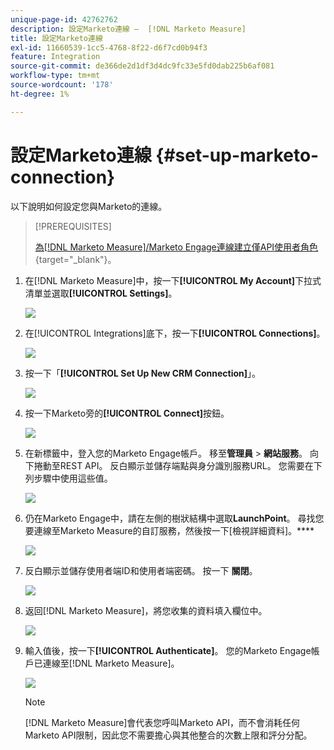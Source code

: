```yaml
---
unique-page-id: 42762762
description: 設定Marketo連線 —  [!DNL Marketo Measure]
title: 設定Marketo連線
exl-id: 11660539-1cc5-4768-8f22-d6f7cd0b94f3
feature: Integration
source-git-commit: de366de2d1df3d4dc9fc33e5fd0dab225b6af081
workflow-type: tm+mt
source-wordcount: '178'
ht-degree: 1%

---
```


# 設定Marketo連線 {#set-up-marketo-connection}

以下說明如何設定您與Marketo的連線。

>[!PREREQUISITES]
>
>[為[!DNL Marketo Measure]/Marketo Engage連線建立僅API使用者角色](https://experienceleague.adobe.com/docs/marketo/using/product-docs/administration/users-and-roles/create-an-api-only-user.html){target="_blank"}。

1. 在[!DNL Marketo Measure]中，按一下&#x200B;**[!UICONTROL My Account]**&#x200B;下拉式清單並選取&#x200B;**[!UICONTROL Settings]**。

   ![](assets/set-up-marketo-connection-1.png)

1. 在[!UICONTROL Integrations]底下，按一下&#x200B;**[!UICONTROL Connections]**。

   ![](assets/set-up-marketo-connection-2.png)

1. 按一下「**[!UICONTROL Set Up New CRM Connection]**」。

   ![](assets/set-up-marketo-connection-3.png)

1. 按一下Marketo旁的&#x200B;**[!UICONTROL Connect]**&#x200B;按鈕。

   ![](assets/set-up-marketo-connection-4.png)

1. 在新標籤中，登入您的Marketo Engage帳戶。 移至&#x200B;**管理員** > **網站服務**。 向下捲動至REST API。 反白顯示並儲存端點與身分識別服務URL。 您需要在下列步驟中使用這些值。

   ![](assets/set-up-marketo-connection-5.png)

1. 仍在Marketo Engage中，請在左側的樹狀結構中選取&#x200B;**LaunchPoint**。 尋找您要連線至Marketo Measure的自訂服務，然後按一下[檢視詳細資料]。****

   ![](assets/set-up-marketo-connection-6.png)

1. 反白顯示並儲存使用者端ID和使用者端密碼。 按一下 **關閉**。

   ![](assets/set-up-marketo-connection-7.png)

1. 返回[!DNL Marketo Measure]，將您收集的資料填入欄位中。

   ![](assets/set-up-marketo-connection-8.png)

1. 輸入值後，按一下&#x200B;**[!UICONTROL Authenticate]**。 您的Marketo Engage帳戶已連線至[!DNL Marketo Measure]。

   ![](assets/set-up-marketo-connection-9.png)

   >[!NOTE]
   >
   >[!DNL Marketo Measure]會代表您呼叫Marketo API，而不會消耗任何Marketo API限制，因此您不需要擔心與其他整合的次數上限和評分分配。
